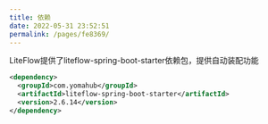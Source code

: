 ```yaml
---
title: 依赖
date: 2022-05-31 23:52:51
permalink: /pages/fe8369/
---
```


LiteFlow提供了liteflow-spring-boot-starter依赖包，提供自动装配功能

```xml
<dependency>
  <groupId>com.yomahub</groupId>
  <artifactId>liteflow-spring-boot-starter</artifactId>
  <version>2.6.14</version>
</dependency>
```